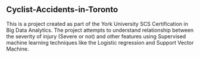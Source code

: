## Cyclist-Accidents-in-Toronto  

This is a project created as part of the York University SCS Certification in Big Data Analytics.
The project attempts to understand relationship between the severity of injury (Severe or not) and other features using Supervised machine learning techniques like the Logistic regression and Support Vector Machine. 
